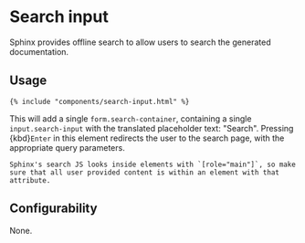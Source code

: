 # Search input

Sphinx provides offline search to allow users to search the generated documentation.

## Usage

```jinja
{% include "components/search-input.html" %}
```

This will add a single `form.search-container`, containing a single `input.search-input` with the translated placeholder text: "Search". Pressing {kbd}`Enter` in this element redirects the user to the search page, with the appropriate query parameters.

```{important}
Sphinx's search JS looks inside elements with `[role="main"]`, so make sure that all user provided content is within an element with that attribute.
```

## Configurability

None.
